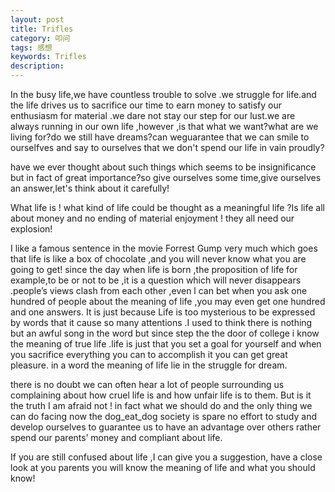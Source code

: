 ```yaml
---
layout: post
title: Trifles
category: 叩问
tags: 感想
keywords: Trifles
description: 
---
```




In the busy life,we have countless trouble to solve .we struggle for life.and the life drives us to sacrifice our time to earn money to satisfy our enthusiasm for material .we dare not stay our step for our lust.we are always running in our own life ,however ,is that what we want?what are we living for?do we still have dreams?can weguarantee that we can smile to ourselfves and say to ourselves that we don't spend our life in vain proudly?


have we ever thought about such things which seems to be insignificance but in fact of great importance?so give ourselves some time,give ourselves an  answer,let's think about it carefully!


What life is ! what kind of life could be thought as a meaningful life ?Is life all about money and no ending of material enjoyment ! they all need our explosion!


I like a famous sentence in the movie Forrest Gump very much which goes that life is like a box of chocolate ,and you will never know what you are going to get! since the day when life is born ,the proposition of life for example,to be or not to be ,it is a question which will never disappears .people’s views clash from each other ,even l can bet when you ask one hundred of people about the meaning of life ,you may even get one hundred and one answers. 
It is just because Life is too mysterious to be expressed by words that it cause so many attentions .I used to think there is nothing but an awful song in the word but since step the  the door of college i know the meaning of true life  .life is just that you set a goal for yourself and when you sacrifice everything you can to accomplish it you can get great pleasure. in a word the meaning of life lie in the struggle for dream.


there is no doubt we can often hear a lot of people surrounding us complaining about how cruel life is and how unfair life is to them. But is it the truth I am afraid not ! in fact what we should do and the only thing we can do facing now  the dog_eat_dog society is spare no effort to study and develop ourselves to guarantee us to have an advantage over others rather spend our parents’ money and compliant about life.


If you are still confused about life ,I can give you a suggestion, have a close look at you parents you will know the meaning of life and what you should know!





